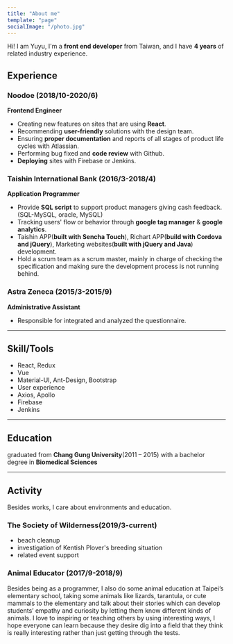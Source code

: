 ```yaml
---
title: "About me"
template: "page"
socialImage: "/photo.jpg"
---
```

Hi! I am Yuyu, I'm a **front end developer** from Taiwan, and I have **4 years** of related industry experience.

## Experience
### Noodoe (2018/10-2020/6)
**Frontend Engineer**
 - Creating new features on sites that are using **React**.
 - Recommending **user-friendly** solutions with the design team.
 - Ensuring **proper documentation** and reports of all stages of product life cycles with Atlassian.
 - Performing bug fixed and **code review** with Github.
 - **Deploying** sites with Firebase or Jenkins.

### Taishin International Bank (2016/3-2018/4)
**Application Programmer**
 - Provide **SQL script** to support product managers giving cash feedback. (SQL-MySQL, oracle, MySQL)
 - Tracking users' flow or behavior through **google tag manager** & **google analytics**.
 - Taishin APP(**built with Sencha Touch**), Richart APP(**build with Cordova and jQuery**), Marketing websites(**built with jQuery and Java**) development.
 - Hold a scrum team as a scrum master, mainly in charge of checking the specification and making sure the development process is not running behind.

### Astra Zeneca (2015/3-2015/9)
**Administrative Assistant**
 - Responsible for integrated and analyzed the questionnaire.

--------------------------
## Skill/Tools
 - React, Redux
 - Vue
 - Material-UI, Ant-Design, Bootstrap
 - User experience
 - Axios, Apollo
 - Firebase
 - Jenkins

--------------------------
## Education
graduated from **Chang Gung University**(2011 – 2015) with a bachelor degree in **Biomedical Sciences**

--------------------------
## Activity
Besides works, I care about environments and education.
### The Society of Wilderness(2019/3-current)
 - beach cleanup
 - investigation of Kentish Plover's breeding situation
 - related event support

### Animal Educator (2017/9-2018/9)
Besides being as a programmer, I also do some animal education at Taipei’s elementary school, taking some animals like lizards, tarantula, or cute mammals to the elementary and talk about their stories which can develop students’ empathy and curiosity by letting them know different kinds of animals. I love to inspiring or teaching others by using interesting ways, I hope everyone can learn because they desire dig into a field that they think is really interesting rather than just getting through the tests.